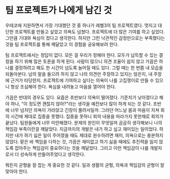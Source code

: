 # 팀 프로젝트가 나에게 남긴 것

우테코에 지원하면서 가장 기대했던 것 중 하나가 레벨3의 팀 프로젝트였다. 멋지고 대단한 프로젝트를 만들고 싶었고 의욕도 넘쳤다. 프로젝트에 더 많은 기여를 하고 싶었다. 그만큼 기대와 욕심이 컸다고 생각한다. 하지만 그런 낙관적인 감정만으로는 부족했다는 것을 팀 프로젝트를 통해 깨달았고 이 경험을 공유해보려 한다.

팀 프로젝트에서는 정답이 없다. 모든 걸 우리가 정해야 한다. 모두가 납득할 수 있는 결정을 하기 위해 많은 토론을 하게 된다. 사람이 많으니 의견 조율이 쉽지 않고 가끔은 하나를 결정하려고 해도 한 시간이 넘도록 늘어질 때도 있다. 그럴 때는 한 번쯤 내 모습을 되돌아본다. 남의 말을 들으려 하지 않고 나의 의견만 주장하고 있지는 않은지, 내 주장에 근거가 타당한지. 프로젝트에 기여하고 싶다는 의욕이 나를 고집쟁이로 만들 수 있으니 항상 조심해야 한다. 욕심을 내려놓고 마음을 열어야 한다.

가끔은 반대의 경우도 있다. 요즘은 초반보다 의욕이 떨어졌다. 기준치가 낮아졌다고 해야 하나, "이 정도면 괜찮지 않아?"라는 생각을 예전보다 많이 하게 되는 것 같다. 초반에 너무 넘치던 의욕이 가라앉고 긴장이 풀려서일까. 그러던 어느날 몸과 마음이 지쳐 회의 시간에 제대로 집중을 못했다. 집중을 못하니 회의 내용을 따라가지 못한채로 회의가 끝났다. 팀원들에게 너무 미안해졌다. 문제의 원인이 무엇일까 곰곰히 생각해보니 나의 책임감 부족이란걸 깨달았다. 지금까지의 개발은 내가 하고 싶고 재미있는 일이었다. 하지만 내가 하기 싫은 일이 주어졌을 때도 제대로 완수하려면 재미, 의욕으로는 충분하지 않았다. 맡은 바 책임을 다하는 것, 가끔은 재미없고 하기 싫을 때에도 추진력을 잃지 않도록 잡아주는 책임감이 중요하다는 것을 깨달았다. 그리고 이런 책임감이 나를 개발자로서 더 성숙하게 만들어주었다고 생각한다. 

뭐든지 균형을 잘 잡는 게 중요한 것 같다.
일과 생활의 균형, 의욕과 책임감의 균형이 잘 맞아야 한다.
